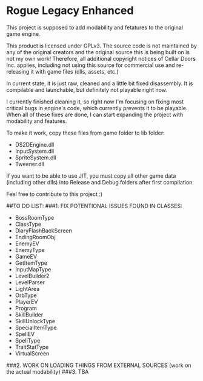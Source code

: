 # Rogue Legacy Enhanced

This project is supposed to add modability and fetatures to the original game engine.

This product is licensed under GPLv3. The source code is not maintained by any of the original creators and the original source this is being built on is not my own work! Therefore, all additional copyright notices of Cellar Doors Inc. applies, including not using this source for commercial use and re-releasing it with game files (dlls, assets, etc.)

In current state, it is just raw, cleaned and a little bit fixed disassembly. It is compilable and launchable, but definitely not playable right now.

I currently finished cleaning it, so right now I'm focusing on fixing most critical bugs in engine's code, which currently prevents it to be playable. When all of these fixes are done, I can start expanding the project with modability and features. 

To make it work, copy these files from game folder to lib folder:
* DS2DEngine.dll
* InputSystem.dll
* SpriteSystem.dll
* Tweener.dll

If you want to be able to use JIT, you must copy all other game data (including other dlls) into Release and Debug folders after first compilation.

Feel free to contribute to this project :)

##TO DO LIST:
###1. FIX POTENTIONAL ISSUES FOUND IN CLASSES:
* BossRoomType
* ClassType
* DiaryFlashBackScreen
* EndingRoomObj
* EnemyEV
* EnemyType
* GameEV
* GetItemType
* InputMapType
* LevelBuilder2
* LevelParser
* LightArea
* OrbType
* PlayerEV
* Program
* SkillBuilder
* SkillUnlockType
* SpecialItemType
* SpellEV
* SpellType
* TraitStatType
* VirtualScreen

###2. WORK ON LOADING THINGS FROM EXTERNAL SOURCES
(work on the actual modability)
###3. TBA

